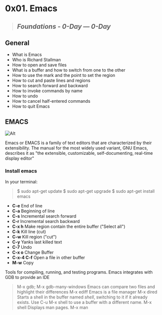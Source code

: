# **0x01. Emacs**
> ## *Foundations - 0-Day ― 0-Day*

## General
* What is Emacs
* Who is Richard Stallman
* How to open and save files
* What is a buffer and how to switch from one to the other
* How to use the mark and the point to set the region
* How to cut and paste lines and regions
* How to search forward and backward
* How to invoke commands by name
* How to undo
* How to cancel half-entered commands
* How to quit Emacs

## EMACS
![Alt](https://www.gnu.org/software/emacs/tour/images/splash.png)

Emacs or EMACS is a family of text editors that are characterized by their extensibility. The manual for the most widely used variant, GNU Emacs, describes it as "the extensible, customizable, self-documenting, real-time display editor"

### Install emacs
In your terminal:

> $ sudo apt-get update
> $ sudo apt-get upgrade
> $ sudo apt-get install emacs

* **C-e**   End of line
* **C-a**   Beginning of line
* **C-s**   Incremental search forward
* **C-r**   Incremental search backward
* **C-x h** Make region contain the entire buffer ("Select all")
* **C-k**   Kill line (cut)
* **C-w**   Kill region ("cut")
* **C-y**   Yanks last killed text
* **C-7**   Undo
* **C-x o** Change Buffer
* **C-x-4 C-f**   Open a file in other buffer
* **M-w**   Copy

Tools for compiling, running, and testing programs. Emacs integrates with GDB to provide an IDE
> M-x gdb; M-x gdb-many-windows
Emacs can compare two files and highlight their differences 
> M-x ediff
Emacs is a file manager
> M-x dired
Starts a shell in the buffer named *shell*, switching to it if it already exists. Use C-u M-x shell to use a buffer with a different name.
> M-x shell
Displays man pages.
> M-x man
